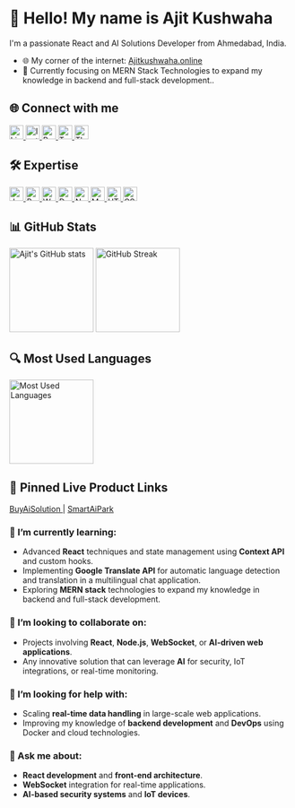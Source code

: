 <div align="left">
  <h1>👋 Hello! My name is Ajit Kushwaha</h1>
  <p>I'm a passionate React and AI Solutions Developer from Ahmedabad, India.</p>

  <ul align="left">
    <li>🌐 My corner of the internet: <a href="https://Ajitkushwaha.online">Ajitkushwaha.online</a></li>
    <li>🎯 Currently focusing on MERN Stack Technologies to expand my knowledge in backend and full-stack development..</li>
  </ul>
</div>

###

<h2 align="left">🌐 Connect with me</h2>

<div align="left">
  <a href="https://www.linkedin.com/in/ajju-kushwaha77/">
    <img src="https://img.shields.io/static/v1?message=LinkedIn&logo=linkedin&label=&color=0077B5&logoColor=white&labelColor=&style=for-the-badge" height="25" alt="LinkedIn" />
  </a>
  <a href="https://www.instagram.com/ajit.react/">
    <img src="https://img.shields.io/static/v1?message=Instagram&logo=instagram&label=&color=E4405F&logoColor=white&labelColor=&style=for-the-badge" height="25" alt="Instagram" />
  </a>
  <a href="https://Ajitkushwaha.online">
    <img src="https://img.shields.io/static/v1?message=Portfolio&logo=googlechrome&label=&color=4285F4&logoColor=white&labelColor=&style=for-the-badge" height="25" alt="Portfolio" />
  </a>
  <a href="https://x.com/AjitKus44029184">
    <img src="https://img.shields.io/static/v1?message=Twitter&logo=twitter&label=&color=1DA1F2&logoColor=white&labelColor=&style=for-the-badge" height="25" alt="Twitter" />
  </a>
  <a href="https://www.threads.net/@ajit.react">
    <img src="https://img.shields.io/static/v1?message=Threads&logo=threads&label=&color=000000&logoColor=white&labelColor=&style=for-the-badge" height="25" alt="Threads" />
  </a>
</div>

###

<h2 align="left">🛠️ Expertise</h2>

<div align="left">
  <a href="#">
    <img src="https://img.shields.io/badge/JavaScript-F7DF1E?style=for-the-badge&logo=javascript&logoColor=black" height="25" alt="JavaScript" />
  </a>
  <a href="#">
    <img src="https://img.shields.io/badge/React-61DAFB?style=for-the-badge&logo=react&logoColor=black" height="25" alt="React" />
  </a>
  <a href="#">
    <img src="https://img.shields.io/badge/WebSocket-000000?style=for-the-badge&logo=websocket&logoColor=white" height="25" alt="WebSocket" />
  </a>
  <a href="#">
    <img src="https://img.shields.io/badge/Docker-2496ED?style=for-the-badge&logo=docker&logoColor=white" height="25" alt="Docker" />
  </a>
  <a href="#">
    <img src="https://img.shields.io/badge/Node.js-43853D?style=for-the-badge&logo=node.js&logoColor=white" height="25" alt="Node.js" />
  </a>
  <a href="#">
    <img src="https://img.shields.io/badge/MySQL-4479A1?style=for-the-badge&logo=mysql&logoColor=white" height="25" alt="MySQL" />
  </a>
  <a href="#">
    <img src="https://img.shields.io/badge/HTML5-E34F26?style=for-the-badge&logo=html5&logoColor=white" height="25" alt="HTML5" />
  </a>
  <a href="#">
    <img src="https://img.shields.io/badge/CSS3-1572B6?style=for-the-badge&logo=css3&logoColor=white" height="25" alt="CSS3" />
  </a>
</div>

###

<h2 align="left">📊 GitHub Stats</h2>

<div align="left">
  <img src="https://github-readme-stats.vercel.app/api?username=ajitkushawaha&show_icons=true&theme=radical" height="150" alt="Ajit's GitHub stats" />
  <img src="https://streak-stats.demolab.com?user=ajitkushawaha&theme=radical&hide_border=false" height="150" alt="GitHub Streak" />
</div>

###

<h2 align="left">🔍 Most Used Languages</h2>

<div align="left">
  <img src="https://github-readme-stats.vercel.app/api/top-langs/?username=ajitkushawaha&layout=compact&theme=radical" height="150" alt="Most Used Languages" />
</div>

###

<h2 align="left">📌 Pinned Live Product Links</h2>

<div align="left">
  <a href="https://buyaisolution.com">
    BuyAiSolution
  </a> |
  <a href="https://smartaipark.com">
    SmartAiPark
  </a>
</div>

###

### 🌱 I’m currently learning:
- Advanced **React** techniques and state management using **Context API** and custom hooks.
- Implementing **Google Translate API** for automatic language detection and translation in a multilingual chat application.
- Exploring **MERN stack** technologies to expand my knowledge in backend and full-stack development.

### 👯 I’m looking to collaborate on:
- Projects involving **React**, **Node.js**, **WebSocket**, or **AI-driven web applications**.
- Any innovative solution that can leverage **AI** for security, IoT integrations, or real-time monitoring.

### 🤔 I’m looking for help with:
- Scaling **real-time data handling** in large-scale web applications.
- Improving my knowledge of **backend development** and **DevOps** using Docker and cloud technologies.

### 💬 Ask me about:
- **React development** and **front-end architecture**.
- **WebSocket** integration for real-time applications.
- **AI-based security systems** and **IoT devices**.
